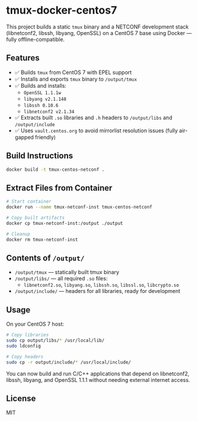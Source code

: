 # tmux-docker-centos7

This project builds a static `tmux` binary and a NETCONF development stack (libnetconf2, libssh, libyang, OpenSSL) on a CentOS 7 base using Docker — fully offline-compatible.

## Features

- ✅ Builds `tmux` from CentOS 7 with EPEL support
- ✅ Installs and exports `tmux` binary to `/output/tmux`
- ✅ Builds and installs:
  - `OpenSSL 1.1.1w`
  - `libyang v2.1.148`
  - `libssh 0.10.6`
  - `libnetconf2 v2.1.34`
- ✅ Extracts built `.so` libraries and `.h` headers to `/output/libs` and `/output/include`
- ✅ Uses `vault.centos.org` to avoid mirrorlist resolution issues (fully air-gapped friendly)

## Build Instructions

```bash
docker build -t tmux-centos-netconf .
```

## Extract Files from Container

```bash
# Start container
docker run --name tmux-netconf-inst tmux-centos-netconf

# Copy built artifacts
docker cp tmux-netconf-inst:/output ./output

# Cleanup
docker rm tmux-netconf-inst
```

## Contents of `/output/`

- `/output/tmux` — statically built tmux binary
- `/output/libs/` — all required `.so` files:
  - `libnetconf2.so`, `libyang.so`, `libssh.so`, `libssl.so`, `libcrypto.so`
- `/output/include/` — headers for all libraries, ready for development

## Usage

On your CentOS 7 host:

```bash
# Copy libraries
sudo cp output/libs/* /usr/local/lib/
sudo ldconfig

# Copy headers
sudo cp -r output/include/* /usr/local/include/
```

You can now build and run C/C++ applications that depend on libnetconf2, libssh, libyang, and OpenSSL 1.1.1 without needing external internet access.

## License

MIT
